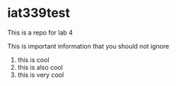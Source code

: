 # iat339test
This is a repo for lab 4

This is important information that you should not ignore

1. this is cool
2. this is also cool
3. this is very cool